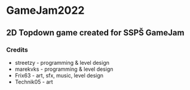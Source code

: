 # GameJam2022

## 2D Topdown game created for SSPŠ GameJam

### Credits
- streetzy - programming & level design
- marekvks - programming & level design
- Frix63 - art, sfx, music, level design
- Technik05 - art
